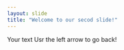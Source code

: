 ```yaml
---
layout: slide
title: "Welcome to our secod slide!"
---
```

Your text
Usr the left arrow to go back!
